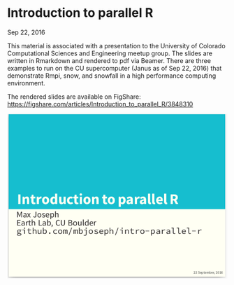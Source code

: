 Introduction to parallel R
==========================

Sep 22, 2016

This material is associated with a presentation to the University of Colorado Computational Sciences and Engineering meetup group.
The slides are written in Rmarkdown and rendered to pdf via Beamer.
There are three examples to run on the CU supercomputer (Janus as of Sep 22, 2016) that demonstrate Rmpi, snow, and snowfall in a high performance computing environment.

The rendered slides are available on FigShare: https://figshare.com/articles/Introduction_to_parallel_R/3848310

![](ss.png)
